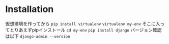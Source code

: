 # Installation
仮想環境を作ってから
```pip install virtualenv```
```virtualenv my-env```
そこに入ってとりあえずpipインストール
```cd my-env```
```pip install django```
バージョン確認は以下
```django-admin --version```